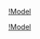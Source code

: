 [!Model](https://github.com/makuhs/DuboisChallenge/blob/main/Week%205/week5_sidebyside.png)

[!Model](https://github.com/makuhs/DuboisChallenge/blob/main/Week%205/week5.png)
